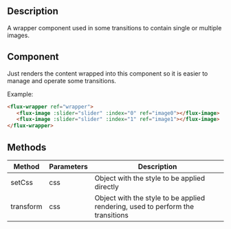 ---
---

## Description

A wrapper component used in some transitions to contain single or multiple images.

## Component

Just renders the content wrapped into this component so it is easier to manage and operate some transitions.

Example:

``` html
<flux-wrapper ref="wrapper">
   <flux-image :slider="slider" :index="0" ref="image0"></flux-image>
   <flux-image :slider="slider" :index="1" ref="image1"></flux-image>
</flux-wrapper>
```

## Methods

| Method | Parameters | Description |
|--------|------------|-------------|
| setCss | css | Object with the style to be applied directly |
| transform | css | Object with the style to be applied rendering, used to perform the transitions |
